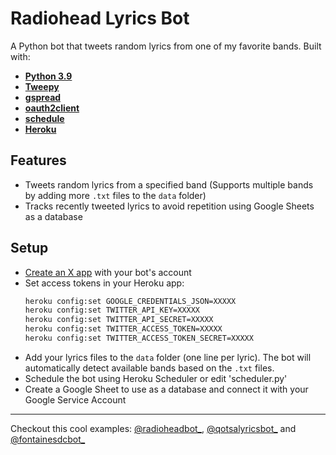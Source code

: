 # Radiohead Lyrics Bot
A Python bot that tweets random lyrics from one of my favorite bands. Built with:
- **[Python 3.9](https://www.python.org/)**
- **[Tweepy](https://www.tweepy.org/)**
- **[gspread](https://gspread.readthedocs.io/)**
- **[oauth2client](https://oauth2client.readthedocs.io/)**
- **[schedule](https://schedule.readthedocs.io/)** 
- **[Heroku](https://www.heroku.com/)**

## Features

- Tweets random lyrics from a specified band (Supports multiple bands by adding more `.txt` files to the `data` folder)
- Tracks recently tweeted lyrics to avoid repetition using Google Sheets as a database

## Setup

- [Create an X app](https://developer.x.com/en) with your bot's account
- Set access tokens in your Heroku app:
    ```sh
    heroku config:set GOOGLE_CREDENTIALS_JSON=XXXXX
    heroku config:set TWITTER_API_KEY=XXXXX
    heroku config:set TWITTER_API_SECRET=XXXXX
    heroku config:set TWITTER_ACCESS_TOKEN=XXXXX
    heroku config:set TWITTER_ACCESS_TOKEN_SECRET=XXXXX
    ```
- Add your lyrics files to the `data` folder (one line per lyric). The bot will automatically detect available bands based on the `.txt` files.
- Schedule the bot using Heroku Scheduler or edit 'scheduler.py'
- Create a Google Sheet to use as a database and connect it with your Google Service Account

---

Checkout this cool examples: [@radioheadbot_](https://x.com/radioheadbot_), [@qotsalyricsbot_](https://x.com/qotsalyricsbot_) and [@fontainesdcbot_](https://x.com/fontainesdcbot_)
